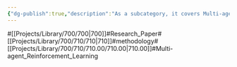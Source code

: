 ```yaml
---
{"dg-publish":true,"description":"As a subcategory, it covers Multi-agent Reinforcement Learning, a subtask of the methodologysh domain.","permalink":"/projects/library/700/710/710-00/710-00/","dgPassFrontmatter":true,"noteIcon":"0","created":"2024-01-24T15:24:09.133+09:00","updated":"2024-04-05T17:54:15.978+09:00"}
---
```


#[[Projects/Library/700/700\|700]]#Research_Paper#[[Projects/Library/700/710/710\|710]]#methodology#[[Projects/Library/700/710/710.00/710.00\|710.00]]#Multi-agent_Reinforcement_Learning


